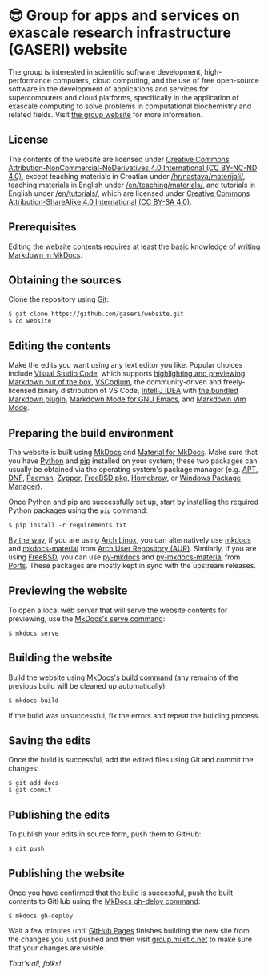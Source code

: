 # 😎 Group for apps and services on exascale research infrastructure (GASERI) website

The group is interested in scientific software development, high-performance computers, cloud computing, and the use of free open-source software in the development of applications and services for supercomputers and cloud platforms, specifically in the application of exascale computing to solve problems in computational biochemistry and related fields. Visit [the group website](https://group.miletic.net/en/) for more information.

## License

The contents of the website are licensed under [Creative Commons Attribution-NonCommercial-NoDerivatives 4.0 International (CC BY-NC-ND 4.0)](https://creativecommons.org/licenses/by-nc-nd/4.0/), except teaching materials in Croatian under [/hr/nastava/materijali/](docs/hr/nastava/), teaching materials in English under [/en/teaching/materials/](docs/en/teaching/), and tutorials in English under [/en/tutorials/](docs/en/tutorials/gromacs/), which are licensed under [Creative Commons Attribution-ShareAlike 4.0 International (CC BY-SA 4.0)](https://creativecommons.org/licenses/by-sa/4.0/).

## Prerequisites

Editing the website contents requires at least [the basic knowledge of writing Markdown in MkDocs](https://www.mkdocs.org/user-guide/writing-your-docs/).

## Obtaining the sources

Clone the repository using [Git](https://git-scm.com/):

``` shell
$ git clone https://github.com/gaseri/website.git
$ cd website
```

## Editing the contents

Make the edits you want using any text editor you like. Popular choices include [Visual Studio Code](https://code.visualstudio.com/), which supports [highlighting and previewing Markdown out of the box](https://code.visualstudio.com/docs/languages/markdown), [VSCodium](https://vscodium.com/), the community-driven and freely-licensed binary distribution of VS Code, [IntelliJ IDEA](https://www.jetbrains.com/idea/) with [the bundled Markdown plugin](https://www.jetbrains.com/help/idea/markdown.html), [Markdown Mode for GNU Emacs](https://www.emacswiki.org/emacs/MarkdownMode), and [Markdown Vim Mode](https://github.com/preservim/vim-markdown).

## Preparing the build environment

The website is built using [MkDocs](https://www.mkdocs.org/) and [Material for MkDocs](https://squidfunk.github.io/mkdocs-material/). Make sure that you have [Python](https://www.python.org/) and [pip](https://pip.pypa.io/) installed on your system; these two packages can usually be obtained via the operating system's package manager (e.g. [APT](https://wiki.debian.org/Apt), [DNF](https://dnf.readthedocs.io/), [Pacman](https://wiki.archlinux.org/title/Pacman), [Zypper](https://en.opensuse.org/SDB:Zypper_usage), [FreeBSD pkg](https://docs.freebsd.org/en/books/handbook/ports/#pkgng-intro), [Homebrew](https://brew.sh/), or [Windows Package Manager](https://docs.microsoft.com/en-us/windows/package-manager/)).

Once Python and pip are successfully set up, start by installing the required Python packages using the `pip` command:

``` shell
$ pip install -r requirements.txt
```

[By the way](https://iusearchbtw.lol/), if you are using [Arch Linux](https://archlinux.org/), you can alternatively use [mkdocs](https://aur.archlinux.org/packages/mkdocs) and [mkdocs-material](https://aur.archlinux.org/packages/mkdocs-material) from [Arch User Repository (AUR)](https://aur.archlinux.org/). Similarly, if you are using [FreeBSD](https://www.freebsd.org/), you can use [py-mkdocs](https://www.freshports.org/textproc/py-mkdocs/) and [py-mkdocs-material](https://www.freshports.org/textproc/py-mkdocs-material/) from [Ports](https://www.freebsd.org/ports/). These packages are mostly kept in sync with the upstream releases.

## Previewing the website

To open a local web server that will serve the website contents for previewing, use the [MkDocs's serve command](https://www.mkdocs.org/getting-started/):

``` shell
$ mkdocs serve
```

## Building the website

Build the website using [MkDocs's build command](https://www.mkdocs.org/getting-started/#building-the-site) (any remains of the previous build will be cleaned up automatically):

``` shell
$ mkdocs build
```

If the build was unsuccessful, fix the errors and repeat the building process.

## Saving the edits

Once the build is successful, add the edited files using Git and commit the changes:

``` shell
$ git add docs
$ git commit
```

## Publishing the edits

To publish your edits in source form, push them to GitHub:

``` shell
$ git push
```

## Publishing the website

Once you have confirmed that the build is successful, push the built contents to GitHub using the [MkDocs gh-deloy command](https://www.mkdocs.org/user-guide/deploying-your-docs/):

``` shell
$ mkdocs gh-deploy
```

Wait a few minutes until [GitHub Pages](https://pages.github.com/) finishes building the new site from the changes you just pushed and then visit [group.miletic.net](https://group.miletic.net/) to make sure that your changes are visible.

*That's all, folks!*
